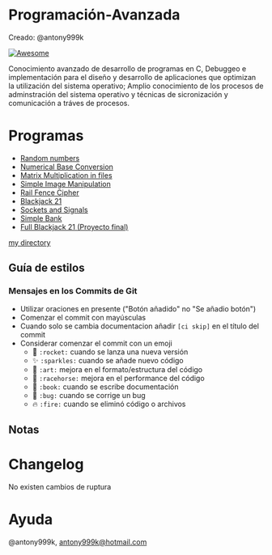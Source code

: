 # Programación-Avanzada
Creado: @antony999k

[![Awesome](https://cdn.rawgit.com/sindresorhus/awesome/d7305f38d29fed78fa85652e3a63e154dd8e8829/media/badge.svg)](https://github.com/wasabeef/awesome-android-ui)

Conocimiento avanzado de desarrollo de programas en C, Debuggeo e implementación para el diseño y desarrollo de aplicaciones que optimizan la utilización del sistema operativo; Amplio conocimiento de los procesos de adminstración del sistema operativo y técnicas de sicronización y comunicación a tráves de procesos.

# Programas
- [Random numbers](./randomNumber)
- [Numerical Base Conversion](./NumericalBaseConversion_H1)
- [Matrix Multiplication in files](./MatrixMultiplication_H2)
- [Simple Image Manipulation](./SimpleImageManipulation_H3)
- [Rail Fence Cipher](./RailFenceCipher_H4)
- [Blackjack 21](./Blackjack_H5)
- [Sockets and Signals](./Sockets&Signals_H6)
- [Simple Bank](./SimpleBank_H8)
- [Full Blackjack 21 (Proyecto final)](https://github.com/antony999k/BlackjackMX)

[my directory](test_dir)

## Guía de estilos
### Mensajes en los Commits de Git

- Utilizar oraciones en presente ("Botón añadido" no "Se añadio botón")
- Comenzar el commit con mayúsculas
- Cuando solo se cambia documentacion añadir `[ci skip]` en el título del commit
- Considerar comenzar el commit con un emoji
    - :rocket: `:rocket:` cuando se lanza una nueva versión
    - :sparkles: `:sparkles:` cuando se añade nuevo código
    - :art: `:art:` mejora en el formato/estructura del código
    - :racehorse: `:racehorse:` mejora en el performance del código
    - :book: `:book:` cuando se escribe documentación
    - :bug: `:bug:` cuando se corrige un bug
    - :fire: `:fire:` cuando se eliminó código o archivos

## Notas

# Changelog
No existen cambios de ruptura

# Ayuda
@antony999k, antony999k@hotmail.com
